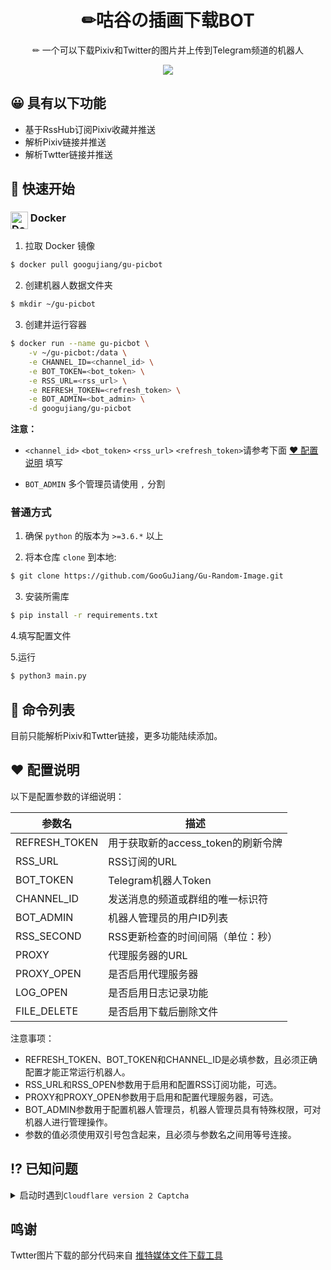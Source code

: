<div align="center">
  <h1>✏咕谷の插画下载BOT</h1>
  <p>✏ 一个可以下载Pixiv和Twitter的图片并上传到Telegram频道的机器人</p>

  ![](https://ggj.moe/wp-content/uploads/2023/03/botimg.webp)
</div>

## 😀 具有以下功能
- 基于RssHub订阅Pixiv收藏并推送
- 解析Pixiv链接并推送
- 解析Twtter链接并推送

## 🤔 快速开始

### <img src="https://user-images.githubusercontent.com/511499/117447182-29758200-af0b-11eb-97bd-58723fee62ab.png" alt="Docker" height="28px" align="top"/> Docker

1. 拉取 Docker 镜像

```bash
$ docker pull googujiang/gu-picbot
```

2. 创建机器人数据文件夹
```bash
$ mkdir ~/gu-picbot
```

3. 创建并运行容器

```bash
$ docker run --name gu-picbot \
    -v ~/gu-picbot:/data \
    -e CHANNEL_ID=<channel_id> \
    -e BOT_TOKEN=<bot_token> \
    -e RSS_URL=<rss_url> \
    -e REFRESH_TOKEN=<refresh_token> \
    -e BOT_ADMIN=<bot_admin> \
    -d googujiang/gu-picbot
```

**注意：**
* `<channel_id>` `<bot_token>` `<rss_url>` `<refresh_token>`请参考下面 [❤️ 配置说明](##%EF%B8%8F-配置说明) 填写

* `BOT_ADMIN` 多个管理员请使用 `,` 分割 

### 普通方式

1. 确保 `python` 的版本为 `>=3.6.*` 以上

2. 将本仓库 `clone` 到本地:

```bash
$ git clone https://github.com/GooGuJiang/Gu-Random-Image.git
```

3. 安装所需库

```bash
$ pip install -r requirements.txt
```

4.填写配置文件


5.运行

```bash
$ python3 main.py
```

## 🤖 命令列表

目前只能解析Pixiv和Twtter链接，更多功能陆续添加。

## ❤️ 配置说明

以下是配置参数的详细说明：

| 参数名 | 描述 |
| --- | --- |
| REFRESH\_TOKEN | 用于获取新的access\_token的刷新令牌 |
| RSS\_URL | RSS订阅的URL |
| BOT\_TOKEN | Telegram机器人Token |
| CHANNEL\_ID | 发送消息的频道或群组的唯一标识符 |
| BOT\_ADMIN | 机器人管理员的用户ID列表 |
| RSS\_SECOND | RSS更新检查的时间间隔（单位：秒） |
| PROXY | 代理服务器的URL |
| PROXY\_OPEN | 是否启用代理服务器 |
| LOG\_OPEN | 是否启用日志记录功能 |
| FILE\_DELETE | 是否启用下载后删除文件 |

注意事项：

*   REFRESH\_TOKEN、BOT\_TOKEN和CHANNEL\_ID是必填参数，且必须正确配置才能正常运行机器人。
*   RSS\_URL和RSS\_OPEN参数用于启用和配置RSS订阅功能，可选。
*   PROXY和PROXY\_OPEN参数用于启用和配置代理服务器，可选。
*   BOT\_ADMIN参数用于配置机器人管理员，机器人管理员具有特殊权限，可对机器人进行管理操作。
*   参数的值必须使用双引号包含起来，且必须与参数名之间用等号连接。

## ⁉️ 已知问题

<details> 
<summary> 
启动时遇到<code>Cloudflare version 2 Captcha</code>
</summary> 
解决方案:

请尝试重新启动几次试试，撞Cloudflare验证了，还是不行就更换IP。
</details> 

## 鸣谢

Twtter图片下载的部分代码来自 [推特媒体文件下载工具](https://github.com/mengzonefire/twitter-media-downloader)
